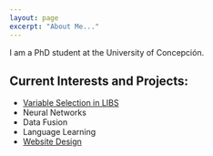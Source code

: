 ```yaml
---
layout: page
excerpt: "About Me..."
---
```


I am a PhD student at the University of Concepción.

## Current Interests and Projects:

- [Variable Selection in LIBS](https://dannylc.github.io/project/LIBS)
- Neural Networks
- Data Fusion
- Language Learning
- [Website Design](https://the11online.com)
